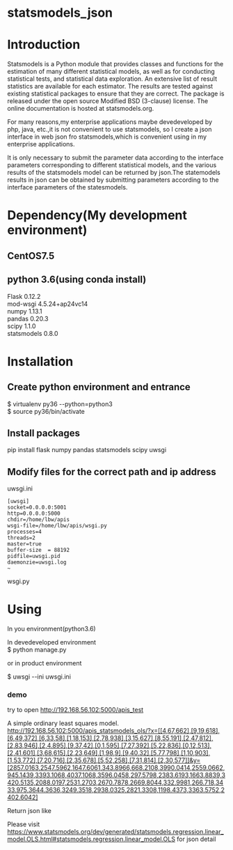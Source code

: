 # statsmodels_json

# Introduction

Statsmodels is a Python module that provides classes and functions for the estimation of many different statistical models, as well as for conducting statistical tests, and statistical data exploration. An extensive list of result statistics are available for each estimator. The results are tested against existing statistical packages to ensure that they are correct. The package is released under the open source Modified BSD (3-clause) license. The online documentation is hosted at statsmodels.org.

For many reasons,my enterprise applications maybe devedeveloped by php, java, etc.,it is not convenient to use statsmodels, so I create a json interface in web json fro statsmodels,which is convenient using in my enterprise applications. 

It is only necessary to submit the parameter data according to the interface parameters corresponding to different statistical models, and the various results of the statsmodels model can be returned by json.The statemodels results in json can be obtained by submitting parameters according to the interface parameters of the statesmodels.

# Dependency(My development environment)
## CentOS7.5
## python 3.6(using conda install)

Flask                    0.12.2  
mod-wsgi                 4.5.24+ap24vc14  
numpy                    1.13.1  
pandas                   0.20.3  
scipy                    1.1.0  
statsmodels              0.8.0  


# Installation
## Create python environment and entrance
$ virtualenv py36 --python=python3  
$ source py36/bin/activate  

## Install packages

pip install flask numpy pandas statsmodels scipy uwsgi

## Modify files for the correct path and ip address
uwsgi.ini  
```
[uwsgi]
socket=0.0.0.0:5001
http=0.0.0.0:5000
chdir=/home/lbw/apis
wsgi-file=/home/lbw/apis/wsgi.py
processes=4
threads=2
master=true
buffer-size  = 88192
pidfile=uwsgi.pid
daemonzie=uwsgi.log
~

```
wsgi.py  


# Using
In you environment(python3.6)  

In devedeveloped environment  
$ python manage.py  

or in product environment  

$ uwsgi --ini uwsgi.ini  

### demo
try to open http://192.168.56.102:5000/apis_test

A simple ordinary least squares model.
http://192.168.56.102:5000/apis_statsmodels_ols/?x=[[4,67,662],[9,19,618],[6,49,372],[6,33,58],[1,18,153],[2,78,938],[3,15,627],[8,55,191],[2,47,812],[2,83,946],[2,4,895],[9,37,42],[0,1,595],[7,27,392],[5,22,836],[0,12,513],[2,41,601],[3,68,615],[2,23,649],[1,98,9],[9,40,32],[5,77,798],[1,10,903],[1,53,772],[7,20,716],[2,35,678],[5,52,258],[7,31,814],[2,30,577]]&y=[2857.0163,2547.5962,1647.6061,343.8966,668.2108,3990.0414,2559.0662,945.1439,3393.1068,4037.1068,3596.0458,297.5798,2383.6193,1663.8839,3420.5135,2088.0197,2531.2703,2670.7878,2669.8044,332.9981,266.718,3433.975,3644.3636,3249.3518,2938.0325,2821.3308,1198.4373,3363.5752,2402.6042]

Return json like 

Please visit https://www.statsmodels.org/dev/generated/statsmodels.regression.linear_model.OLS.html#statsmodels.regression.linear_model.OLS for json detail 
